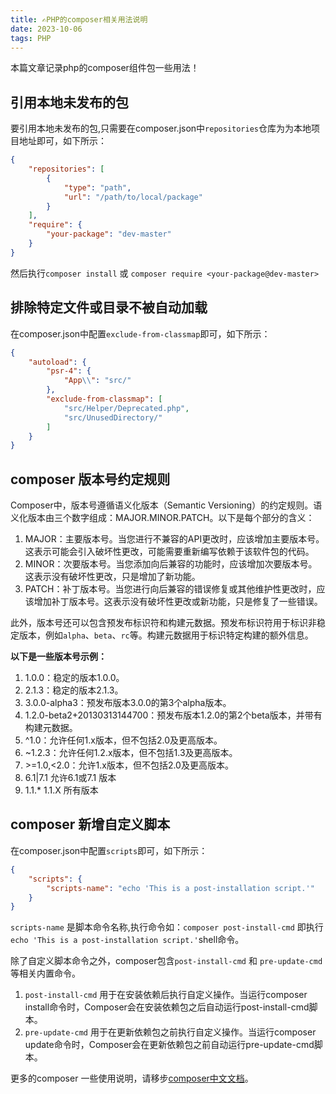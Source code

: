 ```yaml
---
title: ✍PHP的composer相关用法说明
date: 2023-10-06
tags: PHP
---
```


本篇文章记录php的composer组件包一些用法！

## 引用本地未发布的包

要引用本地未发布的包,只需要在composer.json中`repositories`仓库为为本地项目地址即可，如下所示：

```json
{
    "repositories": [
        {
            "type": "path",
            "url": "/path/to/local/package"
        }
    ],
    "require": {
        "your-package": "dev-master"
    }
}
```

然后执行`composer install` 或 `composer require <your-package@dev-master>`

## 排除特定文件或目录不被自动加载

在composer.json中配置`exclude-from-classmap`即可，如下所示：

```json
{
    "autoload": {
        "psr-4": {
            "App\\": "src/"
        },
        "exclude-from-classmap": [
            "src/Helper/Deprecated.php",
            "src/UnusedDirectory/"
        ]
    }
}
```

## composer 版本号约定规则

Composer中，版本号遵循语义化版本（Semantic Versioning）的约定规则。语义化版本由三个数字组成：MAJOR.MINOR.PATCH。以下是每个部分的含义：

1. MAJOR：主要版本号。当您进行不兼容的API更改时，应该增加主要版本号。这表示可能会引入破坏性更改，可能需要重新编写依赖于该软件包的代码。
2. MINOR：次要版本号。当您添加向后兼容的功能时，应该增加次要版本号。这表示没有破坏性更改，只是增加了新功能。
3. PATCH：补丁版本号。当您进行向后兼容的错误修复或其他维护性更改时，应该增加补丁版本号。这表示没有破坏性更改或新功能，只是修复了一些错误。

此外，版本号还可以包含预发布标识符和构建元数据。预发布标识符用于标识非稳定版本，例如`alpha`、`beta`、`rc`等。构建元数据用于标识特定构建的额外信息。

**以下是一些版本号示例：**

1. 1.0.0：稳定的版本1.0.0。
2. 2.1.3：稳定的版本2.1.3。
3. 3.0.0-alpha3：预发布版本3.0.0的第3个alpha版本。
4. 1.2.0-beta2+20130313144700：预发布版本1.2.0的第2个beta版本，并带有构建元数据。
5. ^1.0：允许任何1.x版本，但不包括2.0及更高版本。
6. ~1.2.3：允许任何1.2.x版本，但不包括1.3及更高版本。
7. \>=1.0,<2.0：允许1.x版本，但不包括2.0及更高版本。
8. 6.1|7.1 允许6.1或7.1 版本
9. 1.1.* 1.1.X 所有版本

## composer 新增自定义脚本

在composer.json中配置`scripts`即可，如下所示：

```json
{
    "scripts": {
        "scripts-name": "echo 'This is a post-installation script.'"
    }
}
```

`scripts-name` 是脚本命令名称,执行命令如：`composer post-install-cmd` 即执行`echo 'This is a post-installation script.'`shell命令。

除了自定义脚本命令之外，composer包含`post-install-cmd` 和 `pre-update-cmd` 等相关内置命令。

1. `post-install-cmd` 用于在安装依赖后执行自定义操作。当运行composer install命令时，Composer会在安装依赖包之后自动运行post-install-cmd脚本。
2. `pre-update-cmd` 用于在更新依赖包之前执行自定义操作。当运行composer update命令时，Composer会在更新依赖包之前自动运行pre-update-cmd脚本。

更多的composer 一些使用说明，请移步[composer中文文档](https://docs.phpcomposer.com/)。
